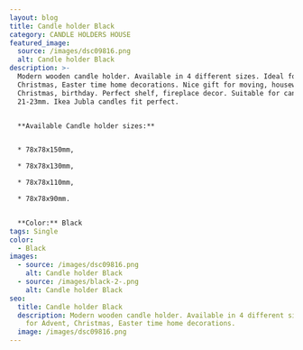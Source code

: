 ```yaml
---
layout: blog
title: Candle holder Black
category: CANDLE HOLDERS HOUSE
featured_image:
  source: /images/dsc09816.png
  alt: Candle holder Black
description: >-
  Modern wooden candle holder. Available in 4 different sizes. Ideal for Advent,
  Christmas, Easter time home decorations. Nice gift for moving, housewarming,
  Christmas, birthday. Perfect shelf, fireplace decor. Suitable for candles diam
  21-23mm. Ikea Jubla candles fit perfect.


  **Available Candle holder sizes:**


  * 78x78x150mm,

  * 78x78x130mm,

  * 78x78x110mm,

  * 78x78x90mm.


  **Color:** Black
tags: Single
color:
  - Black
images:
  - source: /images/dsc09816.png
    alt: Candle holder Black
  - source: /images/black-2-.png
    alt: Candle holder Black
seo:
  title: Candle holder Black
  description: Modern wooden candle holder. Available in 4 different sizes. Ideal
    for Advent, Christmas, Easter time home decorations.
  image: /images/dsc09816.png
---
```

